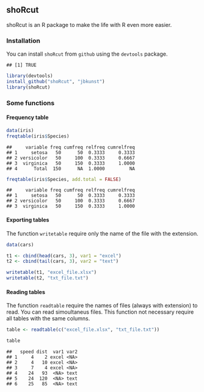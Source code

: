 ## shoRcut

shoRcut is an R package to make the life with R even more easier.

### Installation

You can install `shoRcut` from `github` using the `devtools` package.


```
## [1] TRUE
```





```r
library(devtools)
install_github("shoRcut", "jbkunst")
library(shoRcut)
```





### Some functions

#### Frequency table



```r
data(iris)
freqtable(iris$Species)
```

```
##     variable freq cumfreq relfreq cumrelfreq
## 1     setosa   50      50  0.3333     0.3333
## 2 versicolor   50     100  0.3333     0.6667
## 3  virginica   50     150  0.3333     1.0000
## 4      Total  150      NA  1.0000         NA
```

```r
freqtable(iris$Species, add.total = FALSE)
```

```
##     variable freq cumfreq relfreq cumrelfreq
## 1     setosa   50      50  0.3333     0.3333
## 2 versicolor   50     100  0.3333     0.6667
## 3  virginica   50     150  0.3333     1.0000
```



#### Exporting tables

The function `writetable` require only the name of the file with the extension. 



```r
data(cars)

t1 <- cbind(head(cars, 3), var1 = "excel")
t2 <- cbind(tail(cars, 3), var2 = "text")

writetable(t1, "excel_file.xlsx")
writetable(t2, "txt_file.txt")
```


#### Reading tables

The function `readtable` require the names of files (always with extension) to read. You can read simoultaneus files.  This function not necessary require all tables with the same columns.



```r
table <- readtable(c("excel_file.xlsx", "txt_file.txt"))
```


```r
table
```

```
##   speed dist  var1 var2
## 1     4    2 excel <NA>
## 2     4   10 excel <NA>
## 3     7    4 excel <NA>
## 4    24   93  <NA> text
## 5    24  120  <NA> text
## 6    25   85  <NA> text
```

